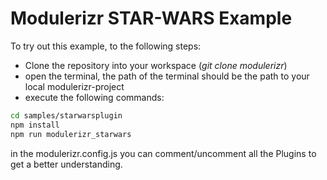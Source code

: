 # Modulerizr STAR-WARS Example

To try out this example, to the following steps:

- Clone the repository into your workspace (_git clone modulerizr_)
- open the terminal, the path of the terminal should be the path to your local modulerizr-project
- execute the following commands:

```bash
cd samples/starwarsplugin
npm install
npm run modulerizr_starwars
```

in the modulerizr.config.js you can comment/uncomment all the Plugins to get a better understanding.